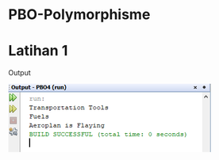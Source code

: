 # PBO-Polymorphisme

# Latihan 1

Output

![Alt Text](https://github.com/necha28/PBO-Polymorphisme/blob/master/lat1.PNG)

